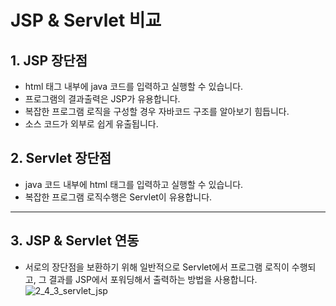 # JSP & Servlet 비교

## 1. JSP 장단점
- html 태그 내부에 java 코드를 입력하고 실행할 수 있습니다.
- 프로그램의 결과출력은 JSP가 유용합니다.
- 복잡한 프로그램 로직을 구성할 경우 자바코드 구조를 알아보기 힘듭니다.
- 소스 코드가 외부로 쉽게 유출됩니다.

## 2. Servlet 장단점
- java 코드 내부에 html 태그를 입력하고 실행할 수 있습니다.
- 복잡한 프로그램 로직수행은 Servlet이 유용합니다.

--- 
 
## 3. JSP & Servlet 연동
- 서로의 장단점을 보환하기 위해 일반적으로 Servlet에서 프로그램 로직이 수행되고, 그 결과를 JSP에서 포워딩해서 출력하는 방법을 사용합니다.
![2_4_3_servlet_jsp](https://user-images.githubusercontent.com/46203866/94060010-3af79700-fe1e-11ea-83bf-45bf043fd423.png)

